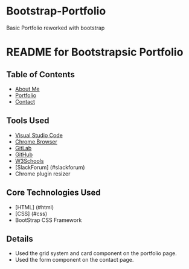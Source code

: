 # Bootstrap-Portfolio
Basic Portfolio reworked with bootstrap

# README for Bootstrapsic Portfolio


## Table of Contents

- [About Me](#aboutme)
- [Portfolio](#portfolio)
- [Contact](#contact)

## Tools Used

- [Visual Studio Code](#vscode)
- [Chrome Browser](#chrome)
- [GitLab](#gitlab)
- [GitHub](#github)
- [W3Schools](#w3schools)
- [SlackForum] (#slackforum)
- Chrome plugin resizer

## Core Technologies Used
 - [HTML] (#html)
 - [CSS] (#css)
 - BootStrap CSS Framework

## Details
- Used the grid system and card component on the portfolio page.
- Used the form component on the contact page.

